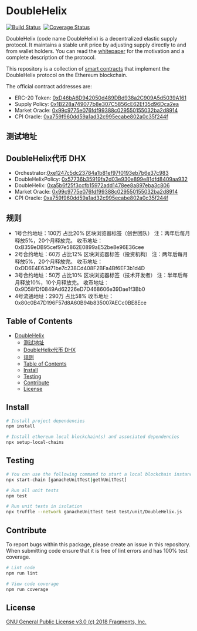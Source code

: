 # DoubleHelix

[![Build Status](https://travis-ci.com/DoubleHelix/DoubleHelix.svg?token=xxNsLhLrTiyG3pc78i5v&branch=master)](https://travis-ci.com/DoubleHelix/DoubleHelix)&nbsp;&nbsp;[![Coverage Status](https://coveralls.io/repos/github/frgprotocol/DoubleHelix/badge.svg?branch=master&t=GiWi8p)](https://coveralls.io/github/frgprotocol/DoubleHelix?branch=master)

DoubleHelix (code name DoubleHelix) is a decentralized elastic supply protocol. It maintains a stable unit price by adjusting supply directly to and from wallet holders. You can read the [whitepaper](https://www.DoubleHelix.org/paper/) for the motivation and a complete description of the protocol.

This repository is a collection of [smart contracts](http://DoubleHelix.org/docs) that implement the DoubleHelix protocol on the Ethereum blockchain.

The official contract addresses are:
- ERC-20 Token: [0xD46bA6D942050d489DBd938a2C909A5d5039A161](https://etherscan.io/token/0xd46ba6d942050d489dbd938a2c909a5d5039a161)
- Supply Policy: [0x1B228a749077b8e307C5856cE62Ef35d96Dca2ea](https://etherscan.io/address/0x1b228a749077b8e307c5856ce62ef35d96dca2ea#contracts)
- Market Oracle: [0x99c9775e076fdf99388c029550155032ba2d8914](https://etherscan.io/address/0x99c9775e076fdf99388c029550155032ba2d8914)
- CPI Oracle: [0xa759f960dd59a1ad32c995ecabe802a0c35f244f](https://etherscan.io/address/0xa759f960dd59a1ad32c995ecabe802a0c35f244f)


## 测试地址
## DoubleHelix代币 DHX
- Orchestrator:[0xe1247c5dc23784a1b81ef97f0193eb7b6e37c983](https://ropsten.etherscan.io/address/0xe1247c5dc23784a1b81ef97f0193eb7b6e37c983)
- DoubleHelixPolicy: [0x57736b35919fa2d03e930e899e81dfd8409aa932](https://ropsten.etherscan.io/address/0x57736b35919fa2d03e930e899e81dfd8409aa932) 
- DoubleHelix: [0xa5b6f25f3ccfb15972add1478ee8a897eba3c806](https://ropsten.etherscan.io/address/0xa5b6f25f3ccfb15972add1478ee8a897eba3c806)
- Market Oracle: [0x99c9775e076fdf99388c029550155032ba2d8914](https://etherscan.io/address/0x99c9775e076fdf99388c029550155032ba2d8914)
- CPI Oracle: [0xa759f960dd59a1ad32c995ecabe802a0c35f244f](https://etherscan.io/address/0xa759f960dd59a1ad32c995ecabe802a0c35f244f)


## 规则
- 1号合约地址：100万  占比20%  区块浏览器标签（创世团队）
注：两年后每月释放5%，20个月释放完。
收币地址：0xB359eDB95cef97e5862E0899aE52be8e96E36cee
- 2号合约地址：60万   占比12%  区块浏览器标签（投资机构）
注：两年后每月释放5%，20个月释放完。
收币地址：0xDD6E4E63d71be7c238Cd408F2BFa4Bf6EF3b1d4D
- 3号合约地址：50万  占比10% 区块浏览器标签（技术开发者）
注：半年后每月释放10%，10个月释放完。
收币地址：0x9D58fDf0849Ad62226eD7D468606e39Dae1f3Bb0
- 4号流通地址：290万 占比58%
收币地址：0x80c0B47D196F57d8A60B94b835007AECc0BE8Ece

## Table of Contents

- [DoubleHelix](#doublehelix)
  - [测试地址](#测试地址)
  - [DoubleHelix代币 DHX](#doublehelix代币-dhx)
  - [规则](#规则)
  - [Table of Contents](#table-of-contents)
  - [Install](#install)
  - [Testing](#testing)
  - [Contribute](#contribute)
  - [License](#license)


## Install

```bash
# Install project dependencies
npm install

# Install ethereum local blockchain(s) and associated dependencies
npx setup-local-chains
```

## Testing

``` bash
# You can use the following command to start a local blockchain instance
npx start-chain [ganacheUnitTest|gethUnitTest]

# Run all unit tests
npm test

# Run unit tests in isolation
npx truffle --network ganacheUnitTest test test/unit/DoubleHelix.js
```

## Contribute

To report bugs within this package, please create an issue in this repository.
When submitting code ensure that it is free of lint errors and has 100% test coverage.

``` bash
# Lint code
npm run lint

# View code coverage
npm run coverage
```

## License

[GNU General Public License v3.0 (c) 2018 Fragments, Inc.](./LICENSE)
